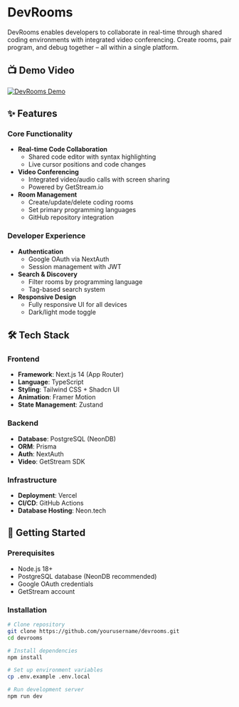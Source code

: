 # DevRooms

DevRooms enables developers to collaborate in real-time through shared coding environments with integrated video conferencing. Create rooms, pair program, and debug together – all within a single platform.

## 📺 Demo Video

[![DevRooms Demo](https://img.youtube.com/vi/ROX6cwoPXjg/0.jpg)](https://youtu.be/ROX6cwoPXjg)


## ✨ Features

### Core Functionality
- **Real-time Code Collaboration**
  - Shared code editor with syntax highlighting
  - Live cursor positions and code changes
- **Video Conferencing**
  - Integrated video/audio calls with screen sharing
  - Powered by GetStream.io 
- **Room Management**
  - Create/update/delete coding rooms
  - Set primary programming languages
  - GitHub repository integration

### Developer Experience
- **Authentication**
  - Google OAuth via NextAuth
  - Session management with JWT
- **Search & Discovery**
  - Filter rooms by programming language
  - Tag-based search system
- **Responsive Design**
  - Fully responsive UI for all devices
  - Dark/light mode toggle

## 🛠 Tech Stack

### Frontend
- **Framework**: Next.js 14 (App Router)
- **Language**: TypeScript
- **Styling**: Tailwind CSS + Shadcn UI
- **Animation**: Framer Motion
- **State Management**: Zustand

### Backend
- **Database**: PostgreSQL (NeonDB)
- **ORM**: Prisma
- **Auth**: NextAuth
- **Video**: GetStream SDK

### Infrastructure
- **Deployment**: Vercel
- **CI/CD**: GitHub Actions
- **Database Hosting**: Neon.tech

## 🚀 Getting Started

### Prerequisites
- Node.js 18+
- PostgreSQL database (NeonDB recommended)
- Google OAuth credentials
- GetStream account

### Installation
```bash
# Clone repository
git clone https://github.com/yourusername/devrooms.git
cd devrooms

# Install dependencies
npm install

# Set up environment variables
cp .env.example .env.local

# Run development server
npm run dev
